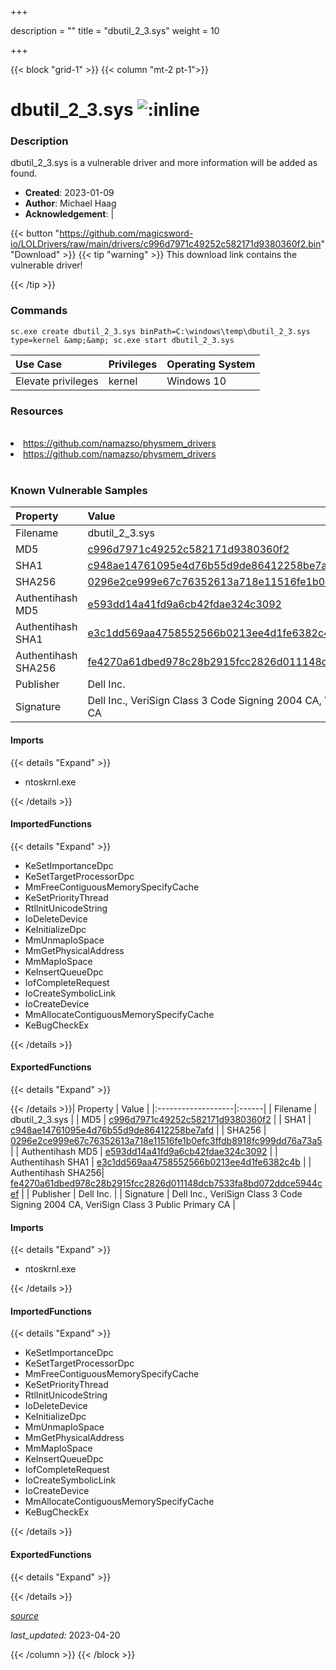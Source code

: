 +++

description = ""
title = "dbutil_2_3.sys"
weight = 10

+++


{{< block "grid-1" >}}
{{< column "mt-2 pt-1">}}


# dbutil_2_3.sys ![:inline](/images/twitter_verified.png) 


### Description

dbutil_2_3.sys is a vulnerable driver and more information will be added as found.

- **Created**: 2023-01-09
- **Author**: Michael Haag
- **Acknowledgement**:  | [](https://twitter.com/)

{{< button "https://github.com/magicsword-io/LOLDrivers/raw/main/drivers/c996d7971c49252c582171d9380360f2.bin" "Download" >}}
{{< tip "warning" >}}
This download link contains the vulnerable driver!

{{< /tip >}}

### Commands

```
sc.exe create dbutil_2_3.sys binPath=C:\windows\temp\dbutil_2_3.sys type=kernel &amp;&amp; sc.exe start dbutil_2_3.sys
```

| Use Case | Privileges | Operating System | 
|:---- | ---- | ---- |
| Elevate privileges | kernel | Windows 10 |

### Resources
<br>
<li><a href=" https://github.com/namazso/physmem_drivers"> https://github.com/namazso/physmem_drivers</a></li>
<li><a href="https://github.com/namazso/physmem_drivers">https://github.com/namazso/physmem_drivers</a></li>
<br>

### Known Vulnerable Samples

| Property           | Value |
|:-------------------|:------|
| Filename           | dbutil_2_3.sys |
| MD5                | [c996d7971c49252c582171d9380360f2](https://www.virustotal.com/gui/file/c996d7971c49252c582171d9380360f2) |
| SHA1               | [c948ae14761095e4d76b55d9de86412258be7afd](https://www.virustotal.com/gui/file/c948ae14761095e4d76b55d9de86412258be7afd) |
| SHA256             | [0296e2ce999e67c76352613a718e11516fe1b0efc3ffdb8918fc999dd76a73a5](https://www.virustotal.com/gui/file/0296e2ce999e67c76352613a718e11516fe1b0efc3ffdb8918fc999dd76a73a5) |
| Authentihash MD5   | [e593dd14a41fd9a6cb42fdae324c3092](https://www.virustotal.com/gui/search/authentihash%253Ae593dd14a41fd9a6cb42fdae324c3092) |
| Authentihash SHA1  | [e3c1dd569aa4758552566b0213ee4d1fe6382c4b](https://www.virustotal.com/gui/search/authentihash%253Ae3c1dd569aa4758552566b0213ee4d1fe6382c4b) |
| Authentihash SHA256| [fe4270a61dbed978c28b2915fcc2826d011148dcb7533fa8bd072ddce5944cef](https://www.virustotal.com/gui/search/authentihash%253Afe4270a61dbed978c28b2915fcc2826d011148dcb7533fa8bd072ddce5944cef) |
| Publisher         | Dell Inc. |
| Signature         | Dell Inc., VeriSign Class 3 Code Signing 2004 CA, VeriSign Class 3 Public Primary CA   |


#### Imports
{{< details "Expand" >}}
* ntoskrnl.exe

{{< /details >}}
#### ImportedFunctions
{{< details "Expand" >}}
* KeSetImportanceDpc
* KeSetTargetProcessorDpc
* MmFreeContiguousMemorySpecifyCache
* KeSetPriorityThread
* RtlInitUnicodeString
* IoDeleteDevice
* KeInitializeDpc
* MmUnmapIoSpace
* MmGetPhysicalAddress
* MmMapIoSpace
* KeInsertQueueDpc
* IofCompleteRequest
* IoCreateSymbolicLink
* IoCreateDevice
* MmAllocateContiguousMemorySpecifyCache
* KeBugCheckEx

{{< /details >}}
#### ExportedFunctions
{{< details "Expand" >}}

{{< /details >}}| Property           | Value |
|:-------------------|:------|
| Filename           | dbutil_2_3.sys |
| MD5                | [c996d7971c49252c582171d9380360f2](https://www.virustotal.com/gui/file/c996d7971c49252c582171d9380360f2) |
| SHA1               | [c948ae14761095e4d76b55d9de86412258be7afd](https://www.virustotal.com/gui/file/c948ae14761095e4d76b55d9de86412258be7afd) |
| SHA256             | [0296e2ce999e67c76352613a718e11516fe1b0efc3ffdb8918fc999dd76a73a5](https://www.virustotal.com/gui/file/0296e2ce999e67c76352613a718e11516fe1b0efc3ffdb8918fc999dd76a73a5) |
| Authentihash MD5   | [e593dd14a41fd9a6cb42fdae324c3092](https://www.virustotal.com/gui/search/authentihash%253Ae593dd14a41fd9a6cb42fdae324c3092) |
| Authentihash SHA1  | [e3c1dd569aa4758552566b0213ee4d1fe6382c4b](https://www.virustotal.com/gui/search/authentihash%253Ae3c1dd569aa4758552566b0213ee4d1fe6382c4b) |
| Authentihash SHA256| [fe4270a61dbed978c28b2915fcc2826d011148dcb7533fa8bd072ddce5944cef](https://www.virustotal.com/gui/search/authentihash%253Afe4270a61dbed978c28b2915fcc2826d011148dcb7533fa8bd072ddce5944cef) |
| Publisher         | Dell Inc. |
| Signature         | Dell Inc., VeriSign Class 3 Code Signing 2004 CA, VeriSign Class 3 Public Primary CA   |


#### Imports
{{< details "Expand" >}}
* ntoskrnl.exe

{{< /details >}}
#### ImportedFunctions
{{< details "Expand" >}}
* KeSetImportanceDpc
* KeSetTargetProcessorDpc
* MmFreeContiguousMemorySpecifyCache
* KeSetPriorityThread
* RtlInitUnicodeString
* IoDeleteDevice
* KeInitializeDpc
* MmUnmapIoSpace
* MmGetPhysicalAddress
* MmMapIoSpace
* KeInsertQueueDpc
* IofCompleteRequest
* IoCreateSymbolicLink
* IoCreateDevice
* MmAllocateContiguousMemorySpecifyCache
* KeBugCheckEx

{{< /details >}}
#### ExportedFunctions
{{< details "Expand" >}}

{{< /details >}}


[*source*](https://github.com/magicsword-io/LOLDrivers/tree/main/yaml/dbutil_2_3.yaml)

*last_updated:* 2023-04-20








{{< /column >}}
{{< /block >}}
